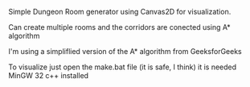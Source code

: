 Simple Dungeon Room generator using Canvas2D for visualization.

Can create multiple rooms and the corridors are conected using A* algorithm

I'm using a simpliflied version of the A* algorithm from GeeksforGeeks

To visualize just open the make.bat file (it is safe, I think) it is needed MinGW 32 c++ installed
